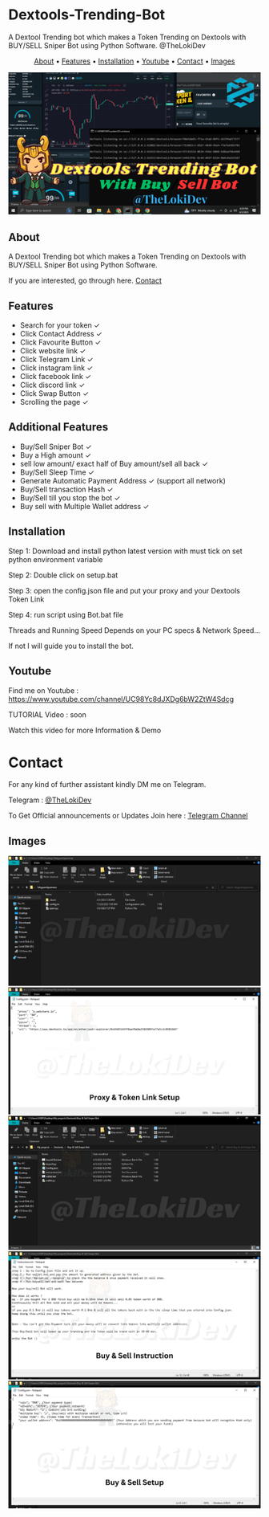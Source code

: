 # Dextools-Trending-Bot
A Dextool Trending bot which makes a Token Trending on Dextools with BUY/SELL Sniper Bot using Python Software. @TheLokiDev

</p>

<p align="center">
  <a href="#about">About</a>
  •
  <a href="#features">Features</a>
  •
  <a href="#installation">Installation</a>
  •
  <a href="#Youtube">Youtube</a>
  •
  <a href="#Contact">Contact</a>
  •
  <a href="#Images">Images</a>
</p>

<p align="center"><a href="https://youtu.be/1rZJn9-qRLs" target="_blank"><img src="https://github.com/TheLokiDev/Dextools-Trending-Bot/blob/main/Dextools%20Trending%20Bot.png?raw=true"></a></p>

## About
A Dextool Trending bot which makes a Token Trending on Dextools with BUY/SELL Sniper Bot using Python Software.

If you are interested, go through here. <a href="#Contact">Contact</a>

## Features
- Search for your token ✓
- Click Contact Address ✓
- Click Favourite Button ✓ 
- Click website link ✓
- Click Telegram Link ✓
- Click instagram link ✓
- Click facebook link ✓
- Click discord link ✓
- Click Swap Button ✓
- Scrolling the page ✓

## Additional Features 
- Buy/Sell Sniper Bot ✓
- Buy a High amount ✓
- sell low amount/ exact half of Buy amount/sell all back ✓
- Buy/Sell Sleep Time ✓
- Generate Automatic Payment Address ✓ (support all network)
- Buy/Sell transaction Hash ✓
- Buy/Sell till you stop the bot ✓
- Buy sell with Multiple Wallet address ✓

## Installation
Step 1: Download and install python latest version with must tick on set python environment variable

Step 2: Double click on setup.bat

Step 3: open the config.json file and put your proxy and your Dextools Token Link 

Step 4: run script using Bot.bat file


Threads and Running Speed Depends on your PC specs & Network Speed...

If not I will guide you to install the bot.

## Youtube
Find me on Youtube : https://www.youtube.com/channel/UC98Yc8dJXDg6bW2ZtW4Sdcg

TUTORIAL Video : soon

Watch this video for more Information & Demo 

# Contact
For any kind of further assistant kindly DM me on Telegram.

Telegram : [@TheLokiDev](https://t.me/TheLokiDev)

To Get Official announcements or Updates Join here : [Telegram Channel](https://t.me/TheLokiDev_Channel)

## Images
![Dextools Trending Bot](https://github.com/TheLokiDev/Telegram-spammer/blob/main/1.png)
![Dextools Trending Config File](https://github.com/TheLokiDev/Dextools-Trending-Bot/blob/main/2.png)
![Buy/Sell Bot](https://github.com/TheLokiDev/Dextools-Trending-Bot/blob/main/3.png)
![Buy/Sell Bot instructions](https://github.com/TheLokiDev/Dextools-Trending-Bot/blob/main/4.png)
![Buy/Sell Bot Config Setup](https://github.com/TheLokiDev/Dextools-Trending-Bot/blob/main/5.png)
